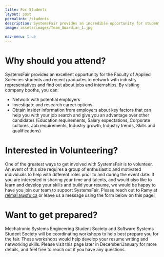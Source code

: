 ```yaml
---
title: For Students
layout: post
permalink: /students
description: SystemsFair provides an incredible opportunity for students and recent graduates to discover amazing opportunities, network with industry representatives from potential future employers, and find out more about the available jobs and internships! <p> <p> SystemsFair is tailored towards Mechatronics and Software Systems students but open to all SFU students and alumni. Workshops will be coordinated to best prepare you to get the most out of the fair!</p> <b>Interested in attending SystemsFair 2019?</b></p><br><ul class="actions"><li><a href="students.html" class="button">Learn more</a></li></ul>
image: assets/images/Team_Guardian_1.jpg

nav-menu: true
---
```

# Why should you attend?
SystemsFair provides an excellent opportunity for the Faculty of Applied Sciences students and recent graduates to network with industry representatives and find out about jobs and internships.
By visiting company booths, you can:
* Network with potential employers
* Investigate and research career options
* Obtain insider information from employers about key factors that can help you with your job search and give you an advantage over other candidates (Education requirements, Salary expectations, Corporate cultures, Job requirements, Industry growth, Industry trends, Skills and qualifications)

# Interested in Volunteering?
One of the greatest ways to get involved with SystemsFair is to volunteer. An event of this size requires a group of enthusiastic and motivated individuals to help with different roles prior to and during the event date. If you are interested in sharing your time and talents, and would also like to learn and develop your skills and build your resume, we would be happy to have you join our team to support SystemsFair. Please reach out to Ramy at relmalla@sfu.ca or leave us a message using the form below on this page!

# Want to get prepared?
Mechatronic Systems Engineering Student Society and Software Systems Student Society will be coordinating workshops to help best prepare you for the fair. These workshops would help develop your resume writing and networking skills. Please visit this page later in December/January for more details, and feel free to reach out if you have any questions.
